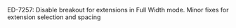 ED-7257: Disable breakout for extensions in Full Width mode. Minor fixes for extension selection and spacing